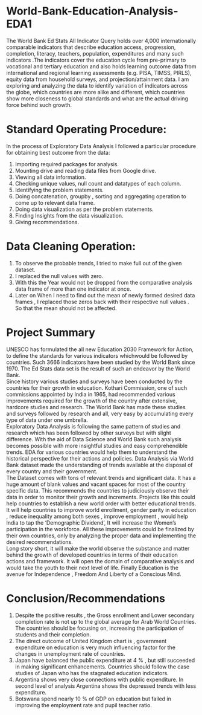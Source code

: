 

# World-Bank-Education-Analysis-EDA1
The World Bank Ed Stats All Indicator Query holds over 4,000 internationally comparable indicators that describe education access, 
progression, completion, literacy, teachers, population, expenditures and many such indicators .The indicators cover the education 
cycle from pre-primary to vocational and tertiary education and also holds learning outcome data from international and regional 
learning assessments (e.g. PISA, TIMSS, PIRLS), equity data from household surveys, and projection/attainment data.
I am exploring and analyzing the data to identify variation of indicators across the globe, which countries are more alike and different, 
which countries show more closeness to global standards and what are the actual driving force behind such growth.

# Standard Operating Procedure:

In the process of Exploratory Data Analysis I followed a particular procedure for obtaining best outcome from the data:


1.	Importing required packages for    analysis.
2.	Mounting drive and reading data files from Google drive.
3.	Viewing all data information.
4.	Checking unique values, null count and datatypes of each column.
5.	Identifying the problem statements.
6.	Doing concatenation, groupby , sorting and aggregating operation to come up to relevant data frame.
7.	Doing data visualization as per the problem statements.
8.	Finding Insights from the data visualization.
9.	Giving recommendations.

# Data Cleaning Operation:

1.	To observe the probable trends, I tried to make full out of the given dataset.
2.	I replaced the null values with zero.
3.	With this the Year would not be dropped from the comparative analysis data frame of more than one indicator at once.
4.	Later on When I need to find out the mean of newly  formed desired  data frames , I replaced those zeros back with their respective null values . So that the mean should not be affected.

# Project Summary


  UNESCO has formulated the all new Education 2030 Framework for Action, to define the standards for various indicators 
whichwould be followed by countries. Such 3666 indicators have been studied by the World Bank since 1970. The Ed Stats data set 
is the result of such an endeavor by the World Bank.\
  	Since history various studies and surveys have been conducted by the countries for their growth in education. Kothari Commission, 
 one of such commissions appointed by India in 1965, had recommended various improvements required for the growth of the country after 
extensive, hardcore studies and research. The World Bank has made these studies and surveys followed by research and all, very easy by 
accumulating every type of data under one umbrella.\
   	Exploratory Data Analysis is following the same pattern of studies and research which has been followed by other surveys but with 
slight difference. With the aid of Data Science and World Bank such analysis becomes possible with more insightful studies and easy 
comprehendible trends. EDA for various countries would help them to understand the historical perspective for their actions and policies.
Data Analysis via World Bank dataset made the understanding of trends available at the disposal of every country and their government.\
 	The Dataset comes with tons of relevant trends and significant data. It has a huge amount of blank values and vacant spaces for 
most of the country specific data. This recommends the countries to judiciously observe their data in order to monitor their growth and increments.
Projects like this could help countries to establish a new world order with better educational trends. It will help countries to improve world 
enrollment, gender parity in education , reduce inequality among both sexes , improve employment , would help India to tap the ‘Demographic Dividend’,
It will increase the Women’s participation in the workforce. All these improvements could be finalized by their own countries, only by analyzing 
the proper data and implementing the desired recommendations.\
   	Long story short, it will make the world observe the substance and matter behind the growth of developed countries in terms of their 
education actions and framework. It will open the domain of comparative analysis and would take the youth to their next level of life.
Finally Education is the avenue for Independence , Freedom And Liberty of a Conscious Mind.


# Conclusion/Recommendations
1.	Despite the positive results , the Gross enrollment and Lower secondary completion rate is not up to the global average for Arab World Countries. The countries should be focusing on, increasing the participation of students and their completion.
2.	The direct outcome of United Kingdom chart is , government expenditure on education is very much influencing factor for the changes in unemployment rate of countries.
3.	Japan have balanced the public expenditure at 4 % , but still succeeded in making significant enhancements. Countries should follow the case studies of Japan who has the stagnated education indicators.
4.	Argentina shows very close connections with public expenditure. In second level of analysis Argentina shows the depressed trends with less expenditure.
5.	Botswana spend nearly 10 % of GDP on education but failed in improving the employment rate and pupil teacher ratio.


